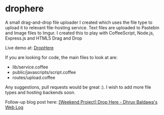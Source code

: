 drophere
========

A small drag-and-drop file uploader I created which uses the file type to upload it to relevant file-hosting service.
Text files are uploaded to Pastebin and Image files to Imgur.
I created this to play with CoffeeScript, Node.js, Express.js and HTML5 Drag and Drop

Live demo at: [DropHere](http://drophere.herokuapp.com)

If you are looking for code, the main files to look at are:
 * lib/service.coffee
 * public/javascripts/script.coffee
 * routes/upload.coffee

Any suggestions, pull requests would be great :). I wish to add more file types and hosting backends soon.

Follow-up blog post here: [[Weekend Project] Drop Here - Dhruv Baldawa's Web Log](http://dhruvb.com/blog/posts/weekend-project-drophere/)
